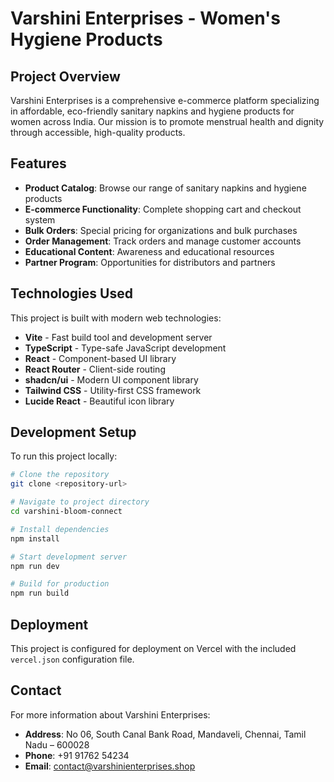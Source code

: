 # Varshini Enterprises - Women's Hygiene Products

## Project Overview

Varshini Enterprises is a comprehensive e-commerce platform specializing in affordable, eco-friendly sanitary napkins and hygiene products for women across India. Our mission is to promote menstrual health and dignity through accessible, high-quality products.

## Features

- **Product Catalog**: Browse our range of sanitary napkins and hygiene products
- **E-commerce Functionality**: Complete shopping cart and checkout system
- **Bulk Orders**: Special pricing for organizations and bulk purchases
- **Order Management**: Track orders and manage customer accounts
- **Educational Content**: Awareness and educational resources
- **Partner Program**: Opportunities for distributors and partners

## Technologies Used

This project is built with modern web technologies:

- **Vite** - Fast build tool and development server
- **TypeScript** - Type-safe JavaScript development
- **React** - Component-based UI library
- **React Router** - Client-side routing
- **shadcn/ui** - Modern UI component library
- **Tailwind CSS** - Utility-first CSS framework
- **Lucide React** - Beautiful icon library

## Development Setup

To run this project locally:

```sh
# Clone the repository
git clone <repository-url>

# Navigate to project directory
cd varshini-bloom-connect

# Install dependencies
npm install

# Start development server
npm run dev

# Build for production
npm run build
```

## Deployment

This project is configured for deployment on Vercel with the included `vercel.json` configuration file.

## Contact

For more information about Varshini Enterprises:

- **Address**: No 06, South Canal Bank Road, Mandaveli, Chennai, Tamil Nadu – 600028
- **Phone**: +91 91762 54234
- **Email**: contact@varshinienterprises.shop
